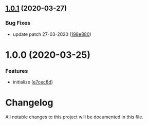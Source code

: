 ## [1.0.1](https://github.com/worldreaver/Spine/compare/1.0.0...1.0.1) (2020-03-27)


### Bug Fixes

* update patch 27-03-2020 ([198e880](https://github.com/worldreaver/Spine/commit/198e88000a69bda389a06c5f9aad1264df03e85f))

# 1.0.0 (2020-03-25)


### Features

* initialize ([e7cec8d](https://github.com/worldreaver/Spine/commit/e7cec8d3c00523f96c07ce327939229065eee5d6))

# Changelog
All notable changes to this project will be documented in this file.
